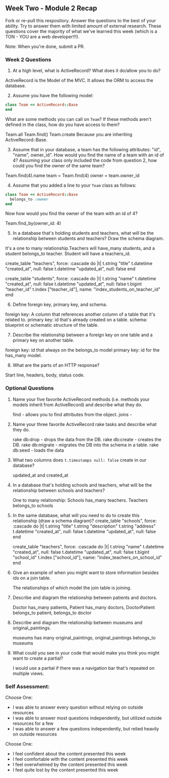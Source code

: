 ## Week Two - Module 2 Recap

Fork or re-pull this respository. Answer the questions to the best of your ability. Try to answer them with limited amount of external research. These questions cover the majority of what we've learned this week (which is a TON - YOU are a web developer!!!).

Note: When you're done, submit a PR.


### Week 2 Questions

1. At a high level, what is ActiveRecord? What does it do/allow you to do?

  ActiveRecord is the Model of the MVC. It allows the ORM to access the database.

2. Assume you have the following model:

```ruby
class Team << ActiveRecord::Base
end
```

What are some methods you can call on `Team`? If these methods aren't defined in the class, how do you have access to them?

  Team.all
  Team.find()
  Team.create
  Because you are inheriting ActiveRecord::Base.

3. Assume that in your database, a team has the following attributes: "id", "name", owner_id". How would you find the name of a team with an id of 4? Assuming your class only included the code from question 2, how could you find the owner of the same team?

  Team.find(4).name
  team = Team.find(4)
  owner = team.owner_id

4. Assume that you added a line to your `Team` class as follows:

```ruby
class Team << ActiveRecord::Base
  belongs_to :owner
end
```

Now how would you find the owner of the team with an id of 4?

  Team.find_by(owner_id: 4)

5. In a database that's holding students and teachers, what will be the relationship between students and teachers? Draw the schema diagram.

  It's a one to many relationship.Teachers will have_many students, and a student belongs_to teacher. Student will have a teachers_id.

create_table "teachers", force: :cascade do |t|
  t.string "title"
  t.datetime "created_at", null: false
  t.datetime "updated_at", null: false
end

create_table "students", force: :cascade do |t|
  t.string "name"
  t.datetime "created_at", null: false
  t.datetime "updated_at", null: false
  t.bigint "teacher_id"
  t.index ["teacher_id"], name: "index_students_on_teacher_id"
end

6. Define foreign key, primary key, and schema.

  foreign key: A column that references another column of a table that it's related to.
  primary key: id that's already created on a table.
  schema: blueprint or schematic structure of the table.

7. Describe the relationship between a foreign key on one table and a primary key on another table.

  foreign key: id that always on the belongs_to model
  primary key: id for the has_many model.

8. What are the parts of an HTTP response?

  Start line, headers, body, status code.

### Optional Questions

1. Name your five favorite ActiveRecord methods (i.e. methods your models inherit from ActiveRecord) and describe what they do.

    find -  allows you to find attributes from the object.
    joins -

2. Name your three favorite ActiveRecord rake tasks and describe what they do.

    rake db:drop - drops the data from the DB.
    rake db:create - creates the DB.
    rake db:migrate - migrates the DB into the schema in a table.
    rake db:seed - loads the data

3. What two columns does `t.timestamps null: false` create in our database?

    updated_at and created_at

4. In a database that's holding schools and teachers, what will be the relationship between schools and teachers?

    One to many relationship: Schools has_many teachers. Teachers belongs_to schools

5. In the same database, what will you need to do to create this relationship (draw a schema diagram)?
    create_table "schools", force: :cascade do |t|
      t.string "title"
      t.string "description"
      t.string "address"
      t.datetime "created_at", null: false
      t.datetime "updated_at", null: false
    end

    create_table "teachers", force: :cascade do |t|
      t.string "name"
      t.datetime "created_at", null: false
      t.datetime "updated_at", null: false
      t.bigint "school_id"
      t.index ["school_id"], name: "index_teachers_on_school_id"
    end

6. Give an example of when you might want to store information besides ids on a join table.

    The relationships of which model the join table is joining.

7. Describe and diagram the relationship between patients and doctors.

    Doctor has_many patients, Patient has_many doctors, DoctorPatient belongs_to patient, belongs_to doctor

8. Describe and diagram the relationship between museums and original_paintings.

    museums has many original_paintings, original_paintings belongs_to museums

9. What could you see in your code that would make you think you might want to create a partial?

    I would use a partial if there was a navigation bar that's repeated on multiple views.

### Self Assessment:
Choose One:
* I was able to answer every question without relying on outside resources
* I was able to answer most questions independently, but utilized outside resources for a few
* I was able to answer a few questions independently, but relied heavily on outside resources

Choose One:
* I feel confident about the content presented this week
* I feel comfortable with the content presented this week
* I feel overwhelmed by the content presented this week
* I feel quite lost by the content presented this week
